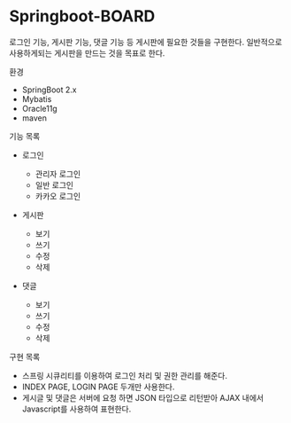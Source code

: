 # Springboot-BOARD
로그인 기능, 게시판 기능, 댓글 기능 등 게시판에 필요한 것들을 구현한다.
일반적으로 사용하게되는 게시판을 만드는 것을 목표로 한다.


환경
* SpringBoot 2.x
* Mybatis
* Oracle11g
* maven

기능 목록
* 로그인
  * 관리자 로그인
  * 일반 로그인
  * 카카오 로그인
  
* 게시판
  * 보기
  * 쓰기
  * 수정
  * 삭제
  
* 댓글
  * 보기
  * 쓰기
  * 수정
  * 삭제
  
구현 목록
* 스프링 시큐리티를 이용하여 로그인 처리 및 권한 관리를 해준다.
* INDEX PAGE, LOGIN PAGE 두개만 사용한다.
* 게시글 및 댓글은 서버에 요청 하면 JSON 타입으로 리턴받아 AJAX 내에서 Javascript를 사용하여 표현한다.
